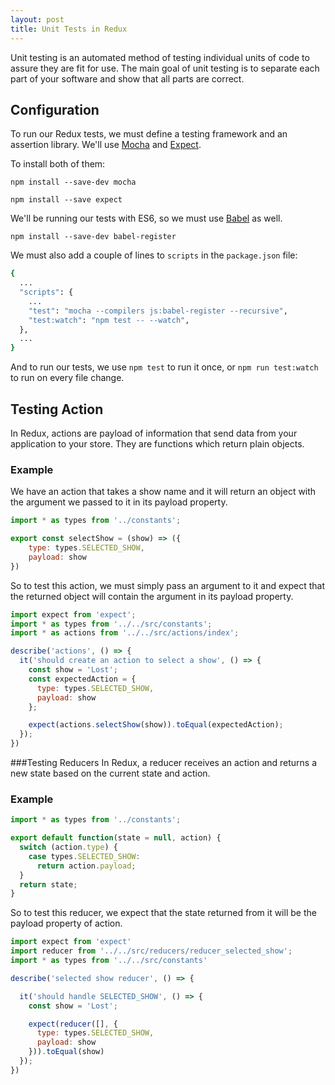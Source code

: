 ```yaml
---
layout: post
title: Unit Tests in Redux
---
```


Unit testing is an automated method of testing individual units of code to assure they are fit for use. The main goal of unit testing is to separate each part of your software and show that all parts are correct.

## Configuration
To run our Redux tests, we must define a testing framework and an assertion library. We'll use [Mocha](http://mochajs.org/) and [Expect](https://www.npmjs.com/package/expect).

To install both of them:

`npm install --save-dev mocha`

`npm install --save expect`


We'll be running our tests with ES6, so we must use [Babel](http://babeljs.io/) as well.

`npm install --save-dev babel-register`


We must also add a couple of lines to `scripts` in the `package.json` file:

```bash
{
  ...
  "scripts": {
    ...
    "test": "mocha --compilers js:babel-register --recursive",
    "test:watch": "npm test -- --watch",
  },
  ...
}
```
And to run our tests, we use `npm test` to run it once, or `npm run test:watch` to run on every file change.

## Testing Action
In Redux, actions are payload of information that send data from your application to your store. They are functions which return plain objects.

### Example
We have an action that takes a show name and it will return an object with the argument we passed to it in its payload property.

```javascript
import * as types from '../constants';

export const selectShow = (show) => ({
    type: types.SELECTED_SHOW,
    payload: show
})
```

So to test this action, we must simply pass an argument to it and expect that the returned object will contain the argument in its payload property.

```javascript
import expect from 'expect';
import * as types from '../../src/constants';
import * as actions from '../../src/actions/index';

describe('actions', () => {
  it('should create an action to select a show', () => {
    const show = 'Lost';
    const expectedAction = {
      type: types.SELECTED_SHOW,
      payload: show
    };

    expect(actions.selectShow(show)).toEqual(expectedAction);
  });
})
```

###Testing Reducers
In Redux, a reducer receives an action and returns a new state based on the current state and action.

### Example
```javascript
import * as types from '../constants';

export default function(state = null, action) {
  switch (action.type) {
    case types.SELECTED_SHOW:
      return action.payload;
  }
  return state;
}

```

So to test this reducer, we expect that the state returned from it will be the payload property of action.

```javascript
import expect from 'expect'
import reducer from '../../src/reducers/reducer_selected_show';
import * as types from '../../src/constants'

describe('selected show reducer', () => {

  it('should handle SELECTED_SHOW', () => {
    const show = 'Lost';

    expect(reducer([], {
      type: types.SELECTED_SHOW,
      payload: show
    })).toEqual(show)
  });
})
```
